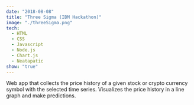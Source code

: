 ```yaml
---
date: "2018-08-08"
title: "Three Sigma (IBM Hackathon)"
image: "./threeSigma.png"
tech:
  - HTML
  - CSS
  - Javascript
  - Node.js
  - Chart.js
  - Neatapatic
show: "true"
---
```


Web app that collects the price history of a given stock or crypto currency symbol with the selected time series. Visualizes the price history in a line graph and make predictions.
